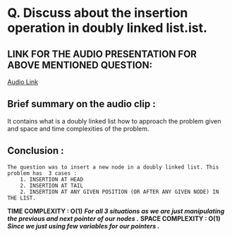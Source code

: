 # Q. Discuss about the insertion operation in doubly linked list.ist.

## LINK FOR THE AUDIO PRESENTATION FOR ABOVE MENTIONED QUESTION:

[Audio Link](https://drive.google.com/file/d/1WbR3hKxiA6xaLjFskfHTUa28iluE46ZQ/view?usp=sharing)

## Brief summary on the audio clip :

It contains what is a doubly linked list how to approach the problem given and space and time complexities of the problem.

## Conclusion :

    The question was to insert a new node in a doubly linked list. This problem has  3 cases :
        1. INSERTION AT HEAD
        2. INSERTION AT TAIL
        2. INSERTION AT ANY GIVEN POSITION (OR AFTER ANY GIVEN NODE) IN THE LIST.

**TIME COMPLEXITY : O(1)**
**_For all 3 situations as we are just manipulating the previous and next pointer of our nodes ._**
**SPACE COMPLEXITY : O(1)**
**_Since we just using few variables for our pointers ._**
